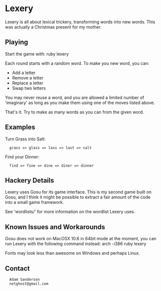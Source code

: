 Lexery
======

Lexery is all about lexical trickery, transforming words into new words.
This was actually a Christmas present for my mother.

Playing
-------
Start the game with:
    ruby lexery

Each round starts with a random word.
To make you new word, you can:

* Add a letter
* Remove a letter
* Replace a letter
* Swap two letters

You may never reuse a word, and you are allowed a limited number of 
'imaginary' as long as you make them using one of the moves listed above.

That's it.  Try to make as many words as you can from the given word.

Examples
--------

Turn Grass into Salt:

      grass => glass => lass => last => salt

Find your Dinner:

      find => fine => dine => diner => dinner
      
Hackery Details
---------------
Lexery uses Gosu for its game interface.  This is my second game 
built on Gosu, and I think it might be possible to extract a fair amount of 
the code into a small game framework.

See 'wordlists/' for more information on the wordlist Lexery uses.

Known Issues and Workarounds
----------------------------
Gosu does not work on MacOSX 10.6 in 64bit mode at the moment, you can run
Lexery with the following command instead:
    arch -i386 ruby lexery

Fonts may look less than awesome on Windows and perhaps Linux.

Contact
-------
      Adam Sanderson
      netghost@gmail.com